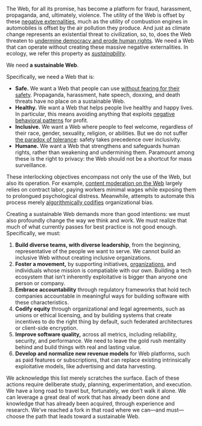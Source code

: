 The Web, for all its promise, has become a platform for fraud, harassment, propaganda, and, ultimately, violence. The utility of the Web is offset by these [negative externalities][ne], much as the utility of combustion engines in automobiles is offset by the air pollution they produce. And just as climate change represents an existential threat to civilization, so, to, does the Web threaten to [undermine democracy and erode human rights][rd]. We need a Web that can operate without creating these massive negative externalities. In ecology, we refer this property as [_sustainability_][su].

We need **a sustainable Web**.

Specifically, we need a Web that is:

- **Safe.** We want a Web that people can use [without fearing for their safety][sl]. Propaganda, harassment, hate speech, doxxing, and death threats have no place on a sustainable Web.
- **Healthy.** We want a Web that helps people live healthy and happy lives. In particular, this means avoiding anything that exploits [negative behavioral patterns][na] for profit.
- **Inclusive.** We want a Web where people to feel welcome, regardless of their race, gender, sexuality, religion, or abilities. But we do not suffer [the paradox of tolerance][pa]: safety takes precedence over inclusivity.
- **Humane.** We want a Web that strengthens and safeguards human rights, rather than weakening and undermining them. Paramount among these is the right to privacy: the Web should not be a shortcut for mass surveillance.

These interlocking objectives encompass not only the use of the Web, but also its operation. For example, [content moderation on the Web][cm] largely relies on contract labor, paying workers minimal wages while exposing them to prolongued psychological distress. Meanwhile, attempts to automate this process merely [algorithmically codifies][al] organizational bias.

Creating a sustainable Web demands more than good intentions: we must also profoundly change the way we think and work. We must realize that much of what currently passes for best practice is not good enough. Specifically, we must:

1. **Build diverse teams, with diverse leadership**, from the beginning, representative of the people we want to serve. We cannot build an inclusive Web without creating inclusive organizations.
2. **Foster a movement,** by supporting initiatives, [organizations][bt], and individuals whose mission is compatiable with our own. Building a tech ecosystem that isn’t inherently exploitative is bigger than anyone one person or company.
3. **Embrace accountability** through regulatory frameworks that hold tech companies accountable in meaningful ways for building software with these characteristics.
4. **Codify equity** through organizational and legal agreements, such as unions or ethical licensing, and by building systems that create incentives to do the right thing by default, such federated architectures or client-side encryption.
5. **Improve software quality,** across all metrics, including reliability, security, and performance. We need to leave the gold rush mentality behind and build things with real and lasting value.
6. **Develop and normalize new revenue models** for Web platforms, such as paid features or subscriptions, that can replace existing intrinsically exploitative models, like advertising and data harvesting.

We acknowledge this list merely scratches the surface. Each of these actions require deliberate study, planning, experimentation, and execution. We have a long road to travel but, fortunately, we don’t walk it alone. We can leverage a great deal of work that has already been done and knowledge that has already been acquired, through experience and research. We’ve reached a fork in that road where we can—and must—choose the path that leads toward a sustainable Web.

[su]: https://en.wikipedia.org/wiki/Sustainability	"Sustainability"
[ne]: https://en.wikipedia.org/wiki/Externality#Negative	"Negative Externality"

[rd]: https://yalereview.yale.edu/computational-propaganda  "Computational Propaganda"
[sl]: https://slate.com/technology/2019/04/black-feminists-alt-right-twitter-gamergate.html  "The Black Feminists Who Saw the Alt-Right Threat Coming"
[na]: https://www.ted.com/talks/lisa_nakamura_the_internet_is_a_trash_fire_here_s_how_to_fix_it "The internet is a trash fire. Here's how to fix it."

[pa]: https://en.wikipedia.org/wiki/Paradox_of_tolerance	"Paradox of tolerance"

[cm]: https://www.newyorker.com/news/q-and-a/the-underworld-of-online-content-moderation	"The Underworld of Online Content Moderation"

[al]: https://www.vox.com/2018/4/3/17168256/google-racism-algorithms-technology "How search engines are making us more racist"
[bt]: https://www.buildtechwetrust.com/	"Build Tech We Trust"

